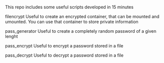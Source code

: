 This repo includes some useful scripts developed in 15 minutes

filencrypt
	Useful to create an encrypted container, that can be mounted and umounted.
	You can use that container to store private information

pass_generator
    Useful to create a completely random password of a given lenght

pass_encrypt
    Useful to encrypt a password stored in a file

pass_decrypt
    Useful to decrypt a password stored in a file
	
